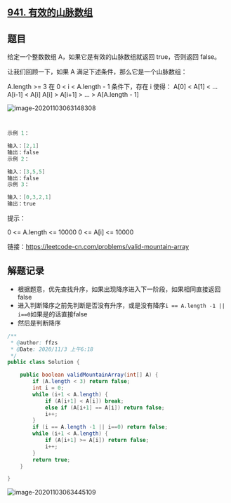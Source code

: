 ## [941. 有效的山脉数组](https://leetcode-cn.com/problems/valid-mountain-array/)

## 题目

给定一个整数数组 A，如果它是有效的山脉数组就返回 true，否则返回 false。

让我们回顾一下，如果 A 满足下述条件，那么它是一个山脉数组：

A.length >= 3
在 0 < i < A.length - 1 条件下，存在 i 使得：
A[0] < A[1] < ... A[i-1] < A[i]
A[i] > A[i+1] > ... > A[A.length - 1]



![image-20201103063148308](https://gitee.com/ffzs/picture_go/raw/master/img/image-20201103063148308.png)

```java


示例 1：

输入：[2,1]
输出：false
示例 2：

输入：[3,5,5]
输出：false
示例 3：

输入：[0,3,2,1]
输出：true
```


提示：

0 <= A.length <= 10000
0 <= A[i] <= 10000 

链接：https://leetcode-cn.com/problems/valid-mountain-array


## 解题记录

+ 根据题意，优先查找升序，如果出现降序进入下一阶段，如果相同直接返回false
+ 进入判断降序之前先判断是否没有升序，或是没有降序`i == A.length -1 || i==0`如果是的话直接false
+ 然后是判断降序

```java
/**
 * @author: ffzs
 * @Date: 2020/11/3 上午6:18
 */
public class Solution {

    public boolean validMountainArray(int[] A) {
        if (A.length < 3) return false;
        int i = 0;
        while (i+1 < A.length) {
            if (A[i+1] < A[i]) break;
            else if (A[i+1] == A[i]) return false;
            i++;
        }
        if (i == A.length -1 || i==0) return false;
        while (i+1 < A.length) {
            if (A[i+1] >= A[i]) return false;
            i++;
        }
        return true;
    }

}
```

![image-20201103063445109](https://gitee.com/ffzs/picture_go/raw/master/img/image-20201103063445109.png)